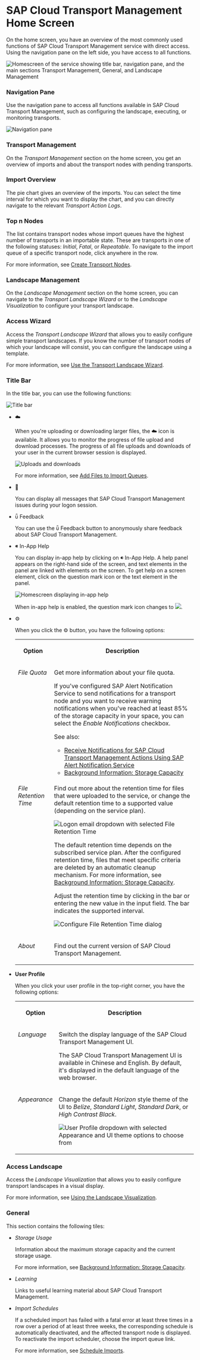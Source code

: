 <!-- loio9ac7880eddb14eeda89b800295bcf242 -->

<link rel="stylesheet" type="text/css" href="css/sap-icons.css"/>

# SAP Cloud Transport Management Home Screen

On the home screen, you have an overview of the most commonly used functions of SAP Cloud Transport Management service with direct access. Using the navigation pane on the left side, you have access to all functions.



![Homescreen of the service showing title bar, navigation pane, and the
							main sections Transport Management, General, and Landscape
							Management](images/Transport_Management_Service_Home_Screen_b22ecf3.png)



### Navigation Pane

Use the navigation pane to access all functions available in SAP Cloud Transport Management, such as configuring the landscape, executing, or monitoring transports.

![Navigation pane](images/Navigation_Pane_6b73f0c.png)



### Transport Management

On the *Transport Management* section on the home screen, you get an overview of imports and about the transport nodes with pending transports.



### Import Overview

The pie chart gives an overview of the imports. You can select the time interval for which you want to display the chart, and you can directly navigate to the relevant *Transport Action Logs*.



### Top n Nodes

The list contains transport nodes whose import queues have the highest number of transports in an importable state. These are transports in one of the following statuses: *Initial*, *Fatal*, or *Repeatable*. To navigate to the import queue of a specific transport node, click anywhere in the row.

For more information, see [Create Transport Nodes](20-configure-landscape/create-transport-nodes-f71a4d5.md).



### Landscape Management

On the *Landscape Management* section on the home screen, you can navigate to the *Transport Landscape Wizard* or to the *Landscape Visualization* to configure your transport landscape.



### Access Wizard

Access the *Transport Landscape Wizard* that allows you to easily configure simple transport landscapes. If you know the number of transport nodes of which your landscape will consist, you can configure the landscape using a template.

For more information, see [Use the Transport Landscape Wizard](20-configure-landscape/use-the-transport-landscape-wizard-f14192e.md).



### Title Bar

In the title bar, you can use the following functions:

![Title bar](images/TMS_Title_Bar_597f8e7.png)

-   :cloud:

    When you're uploading or downloading larger files, the :cloud: icon is available. It allows you to monitor the progress of file upload and download processes. The progress of all file uploads and downloads of your user in the current browser session is displayed.

    ![Uploads and downloads](images/Upload_progress_Detail_802aede.png)

    For more information, see [Add Files to Import Queues](30-using-import-queue/add-files-to-import-queues-c3c87cb.md).

-   :bell:

    You can display all messages that SAP Cloud Transport Management issues during your logon session.

-   <span class="SAP-icons-V5"></span> Feedback

    You can use the <span class="SAP-icons-V5"></span> Feedback button to anonymously share feedback about SAP Cloud Transport Management.

-   <span class="SAP-icons-V5"></span> In-App Help

    You can display in-app help by clicking on <span class="SAP-icons-V5"></span> In-App Help. A help panel appears on the right-hand side of the screen, and text elements in the panel are linked with elements on the screen. To get help on a screen element, click on the question mark icon or the text element in the panel.

    ![Homescreen displaying in-app help](images/WebAssistant_270bedf.png)

    When in-app help is enabled, the question mark icon changes to ![](images/Web_Assistant_Enabled_114876c.jpg).

-   :gear:

    When you click the :gear: button, you have the following options:


    <table>
    <tr>
    <th valign="top">

    Option
    
    </th>
    <th valign="top">

    Description
    
    </th>
    </tr>
    <tr>
    <td valign="top">
    
    *File Quota*
    
    </td>
    <td valign="top">
    
    Get more information about your file quota.

    If you've configured SAP Alert Notification Service to send notifications for a transport node and you want to receive warning notifications when you've reached at least 85% of the storage capacity in your space, you can select the *Enable Notifications* checkbox.

    See also:

    -   [Receive Notifications for SAP Cloud Transport Management Actions Using SAP Alert Notification Service](receive-notifications-for-sap-cloud-transport-management-actions-using-sap-alert-notifica-95d4fc7.md)
    -   [Background Information: Storage Capacity](50-administration/background-information-storage-capacity-e8d5187.md)


    
    </td>
    </tr>
    <tr>
    <td valign="top">
    
    *File Retention Time*
    
    </td>
    <td valign="top">
    
    Find out more about the retention time for files that were uploaded to the service, or change the default retention time to a supported value \(depending on the service plan\).

    ![Logon email dropdown with selected File Retention Time](images/File_Retention_Time_in_Menu_2b7d252.png)

    The default retention time depends on the subscribed service plan. After the configured retention time, files that meet specific criteria are deleted by an automatic cleanup mechanism. For more information, see [Background Information: Storage Capacity](50-administration/background-information-storage-capacity-e8d5187.md).

    Adjust the retention time by clicking in the bar or entering the new value in the input field. The bar indicates the supported interval.

    ![Configure File Retention Time dialog](images/File_Retention_Time_Dialog_2daeec3.png)
    
    </td>
    </tr>
    <tr>
    <td valign="top">
    
    *About*
    
    </td>
    <td valign="top">
    
    Find out the current version of SAP Cloud Transport Management.
    
    </td>
    </tr>
    </table>
    
-   **User Profile**

    When you click your user profile in the top-right corner, you have the following options:


    <table>
    <tr>
    <th valign="top">

    Option
    
    </th>
    <th valign="top">

    Description
    
    </th>
    </tr>
    <tr>
    <td valign="top">
    
    *Language*
    
    </td>
    <td valign="top">
    
    Switch the display language of the SAP Cloud Transport Management UI.

    The SAP Cloud Transport Management UI is available in Chinese and English. By default, it's displayed in the default language of the web browser.
    
    </td>
    </tr>
    <tr>
    <td valign="top">
    
    *Appearance*
    
    </td>
    <td valign="top">
    
    Change the default *Horizon* style theme of the UI to *Belize*, *Standard Light*, *Standard Dark*, or *High Contrast Black*.

    ![User Profile dropdown with selected Appearance and UI theme options to choose from](images/About_Transport_Management_Service_b7c2256.png)
    
    </td>
    </tr>
    </table>
    



### Access Landscape

Access the *Landscape Visualization* that allows you to easily configure transport landscapes in a visual display.

For more information, see [Using the Landscape Visualization](using-the-landscape-visualization-9fea4f2.md).



### General

This section contains the following tiles:

-   *Storage Usage*

    Information about the maximum storage capacity and the current storage usage.

    For more information, see [Background Information: Storage Capacity](50-administration/background-information-storage-capacity-e8d5187.md).

-   *Learning*

    Links to useful learning material about SAP Cloud Transport Management.

-   *Import Schedules*

    If a scheduled import has failed with a fatal error at least three times in a row over a period of at least three weeks, the corresponding schedule is automatically deactivated, and the affected transport node is displayed. To reactivate the import scheduler, choose the import queue link.

    For more information, see [Schedule Imports](30-using-import-queue/schedule-imports-110a7a4.md).


